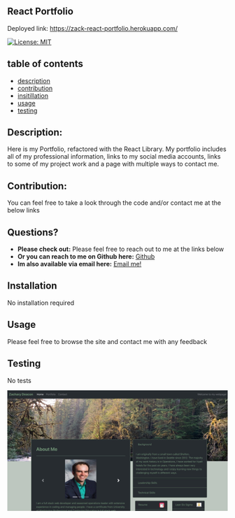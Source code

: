 ## React Portfolio

Deployed link: https://zack-react-portfolio.herokuapp.com/

    
[![License: MIT](https://img.shields.io/badge/License-MIT-yellow.svg)](https://opensource.org/licenses/MIT)
    
## table of contents 

* [description](#Description)
* [contribution](#Contribution)  
* [insitillation](#Instillation)
* [usage](#Usage)
* [testing](#Testing)
  

## Description: 

Here is my Portfolio, refactored with the React Library. My portfolio includes all of my professional information, links to my social media accounts,  links to some of my project work and a page with multiple ways to contact me.  
    
    
## Contribution:

You can feel free to take a look through the code and/or contact me at the below links  
    
## Questions?

* **Please check out:** Please feel free to reach out to me at the links below 
* **Or you can reach to me on Github here:** [Github](https://github.com/zackdeacon)
* **Im also available via email here:** [Email me!](zackdeacon347@gmail.com) 
    
    
## Installation 

    
  No installation required  
    
## Usage 

    
  Please feel free to browse the site and contact me with any feedback
    
## Testing 

    
  No tests 
  
  
  ![](src/Assets/Portfolio-README-pic.jpeg)

